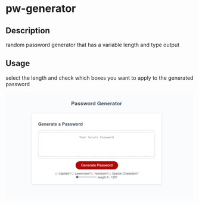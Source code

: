 # pw-generator

## Description

random password generator that has a variable length and type output

## Usage

select the length and check which boxes you want to apply to the generated password

![screen shot of the webpage](ss.PNG)